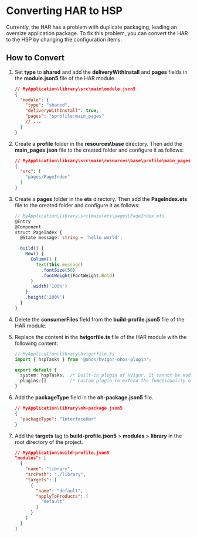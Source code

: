 # Converting HAR to HSP
<!--Kit: Ability Kit-->
<!--Subsystem: BundleManager-->
<!--Owner: @wanghang904-->
<!--Designer: @hanfeng6-->
<!--Tester: @kongjing2-->
<!--Adviser: @Brilliantry_Rui-->

Currently, the HAR has a problem with duplicate packaging, leading an oversize application package. To fix this problem, you can convert the HAR to the HSP by changing the configuration items.
## How to Convert

1. Set **type** to **shared** and add the **deliveryWithInstall** and **pages** fields in the **module.json5** file of the HAR module.
    ```json
    // MyApplication\library\src\main\module.json5
    {
      "module": {
        "type": "shared",
        "deliveryWithInstall": true,
        "pages": "$profile:main_pages"
        // ...
      }
    }
    ```

2. Create a **profile** folder in the **resources\base** directory. Then add the **main_pages.json** file to the created folder and configure it as follows:
    ```json
    // MyApplication\library\src\main\resources\base\profile\main_pages.json
    {
      "src": [
        "pages/PageIndex"
      ]
    }
    ```

3. Create a **pages** folder in the **ets** directory. Then add the **PageIndex.ets** file to the created folder and configure it as follows:
    ```ts
    // MyApplication\library\src\main\ets\pages\PageIndex.ets
    @Entry
    @Component
    struct PageIndex {
      @State message: string = 'hello world';

      build() {
        Row() {
          Column() {
            Text(this.message)
              .fontSize(50)
              .fontWeight(FontWeight.Bold)
          }
          .width('100%')
        }
        .height('100%')
      }
    }
    ```

4. Delete the **consumerFiles** field from the **build-profile.json5** file of the HAR module.

5. Replace the content in the **hvigorfile.ts** file of the HAR module with the following content:
    ```ts
    // MyApplication\library\hvigorfile.ts
    import { hspTasks } from '@ohos/hvigor-ohos-plugin';

    export default {
      system: hspTasks,  /* Built-in plugin of Hvigor. It cannot be modified. */
      plugins:[]         /* Custom plugin to extend the functionality of Hvigor. */
    }
    ```

6. Add the **packageType** field in the **oh-package.json5** file.
    ```json
    // MyApplication\library\oh-package.json5
    {
      "packageType": "InterfaceHar"
    }
    ```

7. Add the **targets** tag to **build-profile.json5** > **modules** > **library** in the root directory of the project.

    ```json
    // MyApplication\build-profile.json5
    "modules": [
      {
        "name": "library",
        "srcPath": "./library",
        "targets": [
          {
            "name": "default",
            "applyToProducts": [
              "default"
            ]
          }
        ]
      }
    ]
